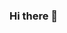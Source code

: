 ### Hi there 👋

<!--
**GANDHIKALASI/GANDHIKALASI** is a ✨ _special_ ✨ repository because its `README.md` (this file) appears on your GitHub profile.

Here are some ideas to get you started:

- 🔭 I’m currently working on web devlopment
- 🌱 I’m currently studying in BCA
- 👯 I’m looking to collaborate on cyber security
- 🤔 I’m looking for help with web devlopment 
- 💬 Ask me about hacking
- 📫 How to reach me: telegram:- T.me/bug_gandhi
